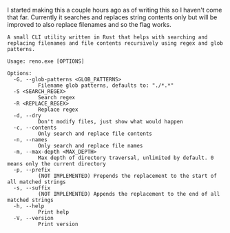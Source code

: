 I started making this a couple hours ago as of writing this so I haven't come that far. Currently it searches and replaces string contents only but will be improved to also replace filenames and so the flag works.


```
A small CLI utility written in Rust that helps with searching and replacing filenames and file contents recursively using regex and glob patterns.

Usage: reno.exe [OPTIONS]

Options:
  -G, --glob-patterns <GLOB_PATTERNS>
          Filename glob patterns, defaults to: "./*.*"
  -S <SEARCH_REGEX>
          Search regex
  -R <REPLACE_REGEX>
          Replace regex
  -d, --dry
          Don't modify files, just show what would happen
  -c, --contents
          Only search and replace file contents
  -n, --names
          Only search and replace file names
  -m, --max-depth <MAX_DEPTH>
          Max depth of directory traversal, unlimited by default. 0 means only the current directory
  -p, --prefix
          (NOT IMPLEMENTED) Prepends the replacement to the start of all matched strings
  -s, --suffix
          (NOT IMPLEMENTED) Appends the replacement to the end of all matched strings
  -h, --help
          Print help
  -V, --version
          Print version
```
